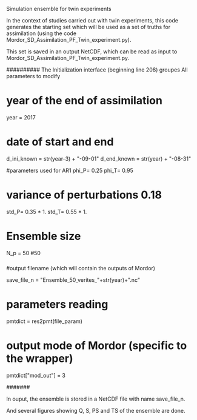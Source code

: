 Simulation ensemble for twin experiments

In the context of studies carried out with twin experiments, this code generates 
the starting set which will be used as a set of truths for assimilation 
(using the code Mordor_SD_Assimilation_PF_Twin_experiment.py).

This set is saved in an output NetCDF, which can be read 
as input to Mordor_SD_Assimilation_PF_Twin_experiment.py.


##########
The Initialization interface (beginning line 208) groupes
All parameters to modify

# year of the end of assimilation
year = 2017

# date of start and end 
d_ini_known   = str(year-3) + "-09-01"
d_end_known   = str(year)   + "-08-31"

#parameters used for AR1
phi_P= 0.25
phi_T= 0.95
# variance of perturbations 0.18
std_P= 0.35 * 1.
std_T= 0.55 * 1.

# Ensemble size
N_p = 50 #50
###


#output filename (which will contain the outputs of Mordor)

save_file_n = "Ensemble_50_verites_"+str(year)+".nc"


# parameters reading
pmtdict = res2pmt(file_param)

# output mode of Mordor (specific to the wrapper)
pmtdict["mod_out"] = 3

#######

In ouput, the ensemble is stored in a NetCDF file with name save_file_n.

And several figures showing Q, S, PS and TS of the ensemble are done.

